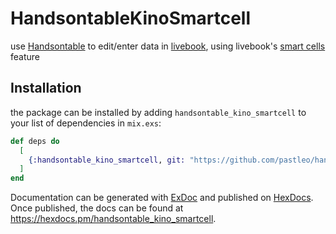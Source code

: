 # HandsontableKinoSmartcell

use [Handsontable](https://handsontable.com/) to edit/enter data in [livebook](https://livebook.dev/), using livebook's [smart cells](https://news.livebook.dev/v0.6-automate-and-learn-with-smart-cells-mxJJe) feature

## Installation

the package can be installed by adding `handsontable_kino_smartcell` to your list of dependencies in `mix.exs`:

```elixir
def deps do
  [
    {:handsontable_kino_smartcell, git: "https://github.com/pastleo/handsontable_kino_smartcell.git", tag: "0.1.3"},
  ]
end
```

Documentation can be generated with [ExDoc](https://github.com/elixir-lang/ex_doc)
and published on [HexDocs](https://hexdocs.pm). Once published, the docs can
be found at <https://hexdocs.pm/handsontable_kino_smartcell>.

